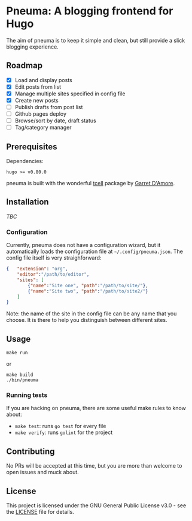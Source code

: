 # Pneuma: A blogging frontend for Hugo

The aim of pneuma is to keep it simple and clean, but still provide a slick
blogging experience.

## Roadmap
* [X] Load and display posts
* [X] Edit posts from list
* [X] Manage multiple sites specified in config file
* [X] Create new posts
* [ ] Publish drafts from post list
* [ ] Github pages deploy
* [ ] Browse/sort by date, draft status
* [ ] Tag/category manager

## Prerequisites

Dependencies:
```
hugo >= v0.80.0
```

pneuma is built with the wonderful [tcell](https://github.com/gdamore/tcell) package by [Garret D'Amore](https://github.com/gdamore/tcell).

## Installation

_TBC_

### Configuration

Currently, pneuma does not have a configuration wizard, but it automatically loads the configuration file at `~/.config/pneuma.json`. The config file itself is very straighforward:
``` json
{   "extension": "org",
    "editor":"/path/to/editor",
    "sites": [
        {"name":"Site one", "path":"/path/to/site/"},
        {"name":"Site two", "path":"/path/to/site2/"}
    ]
}
```

Note: the name of the site in the config file can be any name that you choose. It is there to help you distinguish between different sites.

## Usage

```
make run
```
or 
```
make build
./bin/pneuma
```

### Running tests

If you are hacking on pneuma, there are some useful make rules to know about:

* `make test`: runs `go test` for every file
* `make verify`: runs `golint` for the project

## Contributing

No PRs will be accepted at this time, but you are more than welcome to open issues and muck about.

## License

This project is licensed under the GNU General Public License v3.0 - see the [LICENSE](./LICENSE) file for details.
